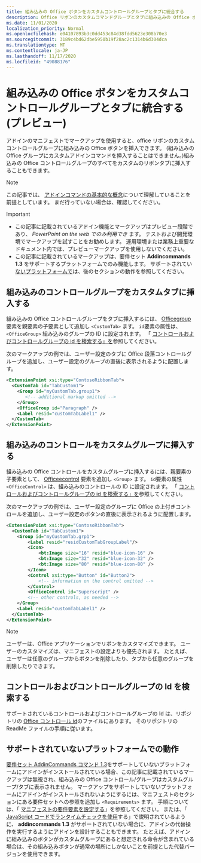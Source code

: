```yaml
---
title: 組み込みの Office ボタンをカスタムコントロールグループとタブに統合する
description: Office リボンのカスタムコマンドグループとタブに組み込みの Office ボタンを含める方法について説明します。
ms.date: 11/01/2020
localization_priority: Normal
ms.openlocfilehash: e04107893b3c0dd453c84d38fdd5623e308b70e3
ms.sourcegitcommit: 3189c4bd62dbe5950b19f28ac2c1314b6d304dca
ms.translationtype: MT
ms.contentlocale: ja-JP
ms.lasthandoff: 11/17/2020
ms.locfileid: "49088176"
---
```

# <a name="integrate-built-in-office-buttons-into-custom-control-groups-and-tabs-preview"></a>組み込みの Office ボタンをカスタムコントロールグループとタブに統合する (プレビュー)

アドインのマニフェストでマークアップを使用すると、office リボンのカスタムコントロールグループに組み込みの Office ボタンを挿入できます。 (組み込みの Office グループにカスタムアドインコマンドを挿入することはできません。)組み込みの Office コントロールグループのすべてをカスタムのリボンタブに挿入することもできます。

> [!NOTE]
> この記事では、 [アドインコマンドの基本的な概念](add-in-commands.md)について理解していることを前提としています。 まだ行っていない場合は、確認してください。

> [!IMPORTANT]
>
> - この記事に記載されているアドイン機能とマークアップはプレビュー段階であり、 *PowerPoint on the web でのみ利用でき* ます。 テストおよび開発環境でマークアップを試すことをお勧めします。 運用環境または業務上重要なドキュメント内では、プレビューマークアップを使用しないでください。
> - この記事に記載されているマークアップは、要件セット **Addincommands 1.3** をサポートするプラットフォームでのみ機能します。 サポートされてい [ないプラットフォームで](#behavior-on-unsupported-platforms)は、後のセクションの動作を参照してください。

## <a name="insert-a-built-in-control-group-into-a-custom-tab"></a>組み込みのコントロールグループをカスタムタブに挿入する

組み込みの Office コントロールグループをタブに挿入するには、 [Officegroup](../reference/manifest/customtab.md#officegroup) 要素を親要素の子要素として追加し `<CustomTab>` ます。 `id`要素の属性は、 `<OfficeGroup>` 組み込みのグループの ID に設定されます。 「 [コントロールおよびコントロールグループの id を検索する」を](#find-the-ids-of-controls-and-control-groups)参照してください。

次のマークアップの例では、ユーザー設定のタブに Office 段落コントロールグループを追加し、ユーザー設定のグループの直後に表示されるように配置します。

```xml
<ExtensionPoint xsi:type="ContosoRibbonTab">
  <CustomTab id="TabCustom1">
    <Group id="myCustomTab.group1">
       <!-- additional markup omitted -->
    </Group>
    <OfficeGroup id="Paragraph" />
    <Label resid="customTabLabel1" />
  </CustomTab>
</ExtensionPoint>
```

## <a name="insert-a-built-in-control-into-a-custom-group"></a>組み込みのコントロールをカスタムグループに挿入する

組み込みの Office コントロールをカスタムグループに挿入するには、親要素の子要素として、 [Officeecontrol](../reference/manifest/group.md#officecontrol) 要素を追加し `<Group>` ます。 `id`要素の属性 `<OfficeControl>` は、組み込みのコントロールの ID に設定されます。 「 [コントロールおよびコントロールグループの id を検索する」を](#find-the-ids-of-controls-and-control-groups)参照してください。

次のマークアップの例では、ユーザー設定のグループに Office の上付きコントロールを追加し、ユーザー設定のボタンの直後に表示されるように配置します。

```xml
<ExtensionPoint xsi:type="ContosoRibbonTab">
  <CustomTab id="TabCustom1">
    <Group id="myCustomTab.grp1">
        <Label resid="residCustomTabGroupLabel"/>
        <Icon>
            <bt:Image size="16" resid="blue-icon-16" />
            <bt:Image size="32" resid="blue-icon-32" />
            <bt:Image size="80" resid="blue-icon-80" />
        </Icon>
        <Control xsi:type="Button" id="Button2">
            <!-- information on the control omitted -->
        </Control>
        <OfficeControl id="Superscript" />
        <!-- other controls, as needed -->
    </Group>
    <Label resid="customTabLabel1" />
  </CustomTab>
</ExtensionPoint>
```

> [!NOTE]
> ユーザーは、Office アプリケーションでリボンをカスタマイズできます。 ユーザーのカスタマイズは、マニフェストの設定よりも優先されます。 たとえば、ユーザーは任意のグループからボタンを削除したり、タブから任意のグループを削除したりできます。

## <a name="find-the-ids-of-controls-and-control-groups"></a>コントロールおよびコントロールグループの Id を検索する

サポートされているコントロールおよびコントロールグループの Id は、リポジトリの [Office コントロール id](https://github.com/OfficeDev/office-control-ids)のファイルにあります。 そのリポジトリの ReadMe ファイルの手順に従います。

## <a name="behavior-on-unsupported-platforms"></a>サポートされていないプラットフォームでの動作

[要件セット AddinCommands コマンド 1.3](../reference/requirement-sets/add-in-commands-requirement-sets.md)をサポートしていないプラットフォームにアドインがインストールされている場合、この記事に記載されているマークアップは無視され、組み込みの Office コントロール/グループはカスタムグループ/タブに表示されません。 マークアップをサポートしていないプラットフォームにアドインがインストールされないようにするには、マニフェストのセクションにある要件セットへの参照を追加し `<Requirements>` ます。 手順については、「 [マニフェストの要件要素を設定する](../develop/specify-office-hosts-and-api-requirements.md#set-the-requirements-element-in-the-manifest)」を参照してください。 または、「 [JavaScript コードでランタイムチェックを使用](../develop/specify-office-hosts-and-api-requirements.md#use-runtime-checks-in-your-javascript-code)する」で説明されているように、 **addincommands 1.3** がサポートされていない場合に、アドインの代替操作を実行するようにアドインを設計することもできます。 たとえば、アドインに組み込みのボタンがカスタムグループにあると想定される命令が含まれている場合は、その組み込みボタンが通常の場所にしかないことを前提とした代替バージョンを使用できます。
